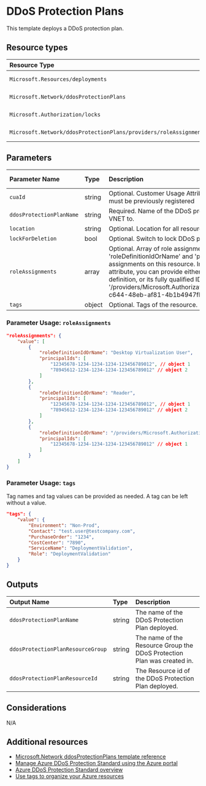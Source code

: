 # DDoS Protection Plans

This template deploys a DDoS protection plan.


## Resource types

|Resource Type|Api Version|
|:--|:--|
|`Microsoft.Resources/deployments`|2018-02-01|
|`Microsoft.Network/ddosProtectionPlans`|2021-02-01|
|`Microsoft.Authorization/locks`|2016-09-01|
|`Microsoft.Network/ddosProtectionPlans/providers/roleAssignments`|2020-04-01-preview|

## Parameters

| Parameter Name | Type | Description | DefaultValue | Possible values |
| :-- | :-- | :-- | :-- | :-- |
| `cuaId` | string | Optional. Customer Usage Attribution id (GUID). This GUID must be previously registered |  |  |
| `ddosProtectionPlanName` | string | Required. Name of the DDoS protection plan to assign the VNET to. |  |  |
| `location` | string | Optional. Location for all resources. | [resourceGroup().location] |  |
| `lockForDeletion` | bool | Optional. Switch to lock DDoS protection plan from deletion. | False |  |
| `roleAssignments` | array | Optional. Array of role assignment objects that contain the 'roleDefinitionIdOrName' and 'principalId' to define RBAC role assignments on this resource. In the roleDefinitionIdOrName attribute, you can provide either the display name of the role definition, or its fully qualified ID in the following format: '/providers/Microsoft.Authorization/roleDefinitions/c2f4ef07-c644-48eb-af81-4b1b4947fb11' | System.Object[] |  |
| `tags` | object | Optional. Tags of the resource. |  |  |

### Parameter Usage: `roleAssignments`

```json
"roleAssignments": {
    "value": [
        {
            "roleDefinitionIdOrName": "Desktop Virtualization User",
            "principalIds": [
                "12345678-1234-1234-1234-123456789012", // object 1
                "78945612-1234-1234-1234-123456789012" // object 2
            ]
        },
        {
            "roleDefinitionIdOrName": "Reader",
            "principalIds": [
                "12345678-1234-1234-1234-123456789012", // object 1
                "78945612-1234-1234-1234-123456789012" // object 2
            ]
        },
        {
            "roleDefinitionIdOrName": "/providers/Microsoft.Authorization/roleDefinitions/c2f4ef07-c644-48eb-af81-4b1b4947fb11",
            "principalIds": [
                "12345678-1234-1234-1234-123456789012" // object 1
            ]
        }
    ]
}
```

### Parameter Usage: `tags`

Tag names and tag values can be provided as needed. A tag can be left without a value.

```json
"tags": {
    "value": {
        "Environment": "Non-Prod",
        "Contact": "test.user@testcompany.com",
        "PurchaseOrder": "1234",
        "CostCenter": "7890",
        "ServiceName": "DeploymentValidation",
        "Role": "DeploymentValidation"
    }
}
```

## Outputs

| Output Name | Type | Description |
| :-- | :-- | :-- |
| `ddosProtectionPlanName` | string | The name of the DDoS Protection Plan deployed. |
| `ddosProtectionPlanResourceGroup` | string | The name of the Resource Group the DDoS Protection Plan was created in. |
| `ddosProtectionPlanResourceId` | string | The Resource id of the DDoS Protection Plan deployed. |

## Considerations

N/A

## Additional resources

- [Microsoft.Network ddosProtectionPlans template reference](https://docs.microsoft.com/en-us/azure/templates/microsoft.network/2021-02-01/ddosprotectionplans)
- [Manage Azure DDoS Protection Standard using the Azure portal](https://docs.microsoft.com/en-us/azure/virtual-network/manage-ddos-protection)
- [Azure DDoS Protection Standard overview](https://docs.microsoft.com/en-us/azure/virtual-network/ddos-protection-overview)
- [Use tags to organize your Azure resources](https://docs.microsoft.com/en-us/azure/azure-resource-manager/resource-group-using-tags)